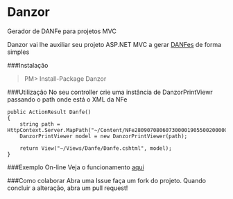 Danzor
======
Gerador de DANFe para projetos MVC

Danzor vai lhe auxiliar seu projeto ASP.NET MVC a gerar [DANFes](http://www.nfe.fazenda.gov.br/portal/perguntasFrequentes.aspx?tipoConteudo=Zn7vuWPGHL8=) de forma simples

###Instalação

> PM> Install-Package Danzor

###Utilização
No seu controller crie uma instância de DanzorPrintViewr passando o path onde está o XML da NFe

```
public ActionResult Danfe()
{
    string path = HttpContext.Server.MapPath("~/Content/NFe28090708060730000190550020000001762000007303procNFe.xml");
    DanzorPrintViewer model = new DanzorPrintViewer(path);
    
    return View("~/Views/Danfe/Danfe.cshtml", model);
}
```


###Exemplo On-line
Veja o funcionamento [aqui](http://danzor.azurewebsites.net/)

###Como colaborar
Abra uma Issue faça um fork do projeto. Quando concluir a alteração, abra um pull request!


